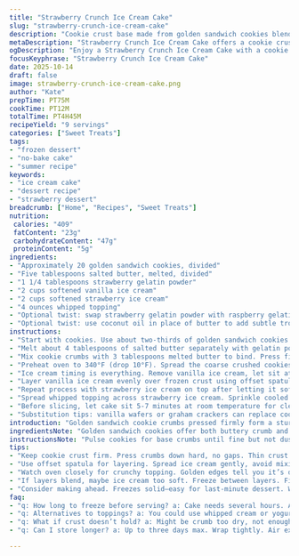 ```yaml
---
title: "Strawberry Crunch Ice Cream Cake"
slug: "strawberry-crunch-ice-cream-cake"
description: "Cookie crust base made from golden sandwich cookies blended with butter. Layered vanilla and strawberry ice creams softened then spread evenly then refrozen. Strawberry gelatin-infused cookie crumble baked for crunch topping. Whipped cream spread finishes the cake with texture contrast. Frozen thoroughly before slicing for clean cuts. Serves nine. Balanced macros with moderate calories, protein, fat, and carbs. Sweet with a hint of tart strawberry. Practical kitchen timing with softening and freezing intervals. Swap golden Oreos for vanilla wafers; strawberry powder for raspberry; butter for coconut oil. Handles freezer time well. Great make-ahead freezer dessert choice."
metaDescription: "Strawberry Crunch Ice Cream Cake offers a cookie crust, layers of vanilla and strawberry ice cream, topped with crunchy strawberry crumbles."
ogDescription: "Enjoy a Strawberry Crunch Ice Cream Cake with a cookie base, ice cream layers, and a crunchy topping. Perfect for warm days."
focusKeyphrase: "Strawberry Crunch Ice Cream Cake"
date: 2025-10-14
draft: false
image: strawberry-crunch-ice-cream-cake.png
author: "Kate"
prepTime: PT75M
cookTime: PT12M
totalTime: PT4H45M
recipeYield: "9 servings"
categories: ["Sweet Treats"]
tags:
- "frozen dessert"
- "no-bake cake"
- "summer recipe"
keywords:
- "ice cream cake"
- "dessert recipe"
- "strawberry dessert"
breadcrumb: ["Home", "Recipes", "Sweet Treats"]
nutrition: 
 calories: "409"
 fatContent: "23g"
 carbohydrateContent: "47g"
 proteinContent: "5g"
ingredients:
- "Approximately 20 golden sandwich cookies, divided"
- "Five tablespoons salted butter, melted, divided"
- "1 1/4 tablespoons strawberry gelatin powder"
- "2 cups softened vanilla ice cream"
- "2 cups softened strawberry ice cream"
- "4 ounces whipped topping"
- "Optional twist: swap strawberry gelatin powder with raspberry gelatin powder for sharper fruit notes"
- "Optional twist: use coconut oil in place of butter to add subtle tropical aroma"
instructions:
- "Start with cookies. Use about two-thirds of golden sandwich cookies finely ground in a food processor. Pulse until fine crumbs—listen for a soft grinding but no powder dust. No motor strain. Transfer crumbs to medium bowl."
- "Melt about 4 tablespoons of salted butter separately with gelatin powder, stirring vigorously until strawberry or raspberry powder fully dissolves. Bad clumps ruin texture—keep stirring. Mix the remaining third of cookies roughly crushed using rolling pin inside zip-top bag. Think chunky, not dust."
- "Mix cookie crumbs with 3 tablespoons melted butter to bind. Press firmly into bottom of 8x8 freezer-safe pan. Look for uniform flat base, no gaps or cracks. Set pan on tray to catch condensation in freezer. Freeze 25-30 minutes until cold to finger touch but not rock-hard."
- "Preheat oven to 340°F (drop 10°F). Spread the coarse crushed cookies over parchment-lined rimmed sheet. Pour the gelatin-butter over cookie pieces and stir gently to coat, leaving some plain bits for contrast. Bake 9-11 minutes. Watch carefully. Cool completely on rack. Break clusters by hand, avoid dust."
- "Ice cream timing is everything. Remove vanilla ice cream, let sit at room temp 6-8 minutes until soft enough to spread without melting into puddle. Test by pressing spatula—should hold shape but move easily."
- "Layer vanilla ice cream evenly over frozen crust using offset spatula pressed flat but not too hard. Return to freezer minimum 35 minutes so layer firms. Run buttered knife around edges later to release."
- "Repeat process with strawberry ice cream on top after letting it soften on counter 6-8 minutes. Spread carefully avoiding mixing layers. Refreeze 35-40 minutes until firm but not icy."
- "Spread whipped topping across strawberry ice cream. Sprinkle cooled crunchy cookie pieces evenly over whipped layer. Press lightly so bits adhere but maintain crunch. Back to freezer for at least 2 hours or overnight to freeze solid. Cake should feel firm and cold to touch."
- "Before slicing, let cake sit 5-7 minutes at room temperature for cleaner cuts. Use sharp serrated knife warmed in hot water, wiped dry between slices. Avoid smudging layers. Store covered in freezer for up to 3 days."
- "Substitution tips: vanilla wafers or graham crackers can replace cookies for crust and crunch. Melted coconut oil replaces butter if dairy-free. Fruit gelatin powder may be swapped with raspberry for sharper zing. Whipped cream topping can be stabilized with cream cheese if necessary."
introduction: "Golden sandwich cookie crumbs pressed firmly form a sturdy ice cream cake crust. The buttery base holds cold softened layers of vanilla then strawberry ice cream, each spread with care to prevent blending. Strawberry gelatin powder in the crunchy cookie crumble gives a subtle fruit punch baked crispy for texture contrast. The finish comes wrapped in whipped topping with strawberry cookie crunch for bite. Timing is key; watch for softening textures, bubbling edges, and cooling cues to get each stage right. Kitchen tools: offset spatula, food processor, zip-top bags, baking sheets. Freeze solid for clean slices. Freezer dessert you can prep ahead and trust to hold shape under warm knives. Options to swap cookies, fats, or gelatin powder for twist or dietary needs. Familiar ingredients, straightforward method, precise results."
ingredientsNote: "Golden sandwich cookies offer both buttery crumb and soft filling notes, ideal for contrasting textures. Grinding finely for crust avoids falling apart; keep some chunkier bits for crunch. Butter binds crumbs; melted, not hot. Strawberry gelatin powder must fully dissolve into melted fat before coating cookies to avoid grainy texture. Butter can be swapped for neutral coconut oil without compromising crumb integrity, adding subtle tropical aroma. Vanilla and strawberry ice creams require softening on counter but not melting—test texture visually and by spatula pressure. Whipped topping evenly spread for final smooth finish contrasts crunch perfectly. Can swap cookies for graham crackers or vanilla wafers for variation. Gelatin powder substitution with raspberry adds fresh acidity. Beat clumps with fork before mixing."
instructionsNote: "Pulse cookies for base crumbs until fine but not dusty, avoid overheating food processor—burnt smells spoil flavor. Mixing crumbs with melted butter needs thorough coating for firm crust. Press crust down firmly to avoid air pockets causing cracking when frozen. Baking the strawberry cookie crumble at 340°F (reduce temp slightly from original for even color) creates crisp clusters; watch edges for golden brown, slight bubbling aroma—a signal it’s ready. Allow full cooling stage to firm crumb clusters before breaking up, or they won’t hold crunch. Gradual ice cream softening critical; too hard and spreading tears crust, too soft and layers blend. Use offset spatula for flat, even layers. Freeze intervals after spreading allow ice cream to set properly—don’t skip or rush. Whipped topping seals moisture, adds contrast. Final freeze fully solid, at least two hours, ensures clean slicing. Use warm knife, wipe between cuts for neat pieces. Store covered airtight in freezer up to three days to maintain texture and avoid freezer burn."
tips:
- "Keep cookie crust firm. Press crumbs down hard, no gaps. Thin crust breaks easily. Warm melted butter, but don’t make it hot. Mix well."
- "Use offset spatula for layering. Spread ice cream gently, avoid mixing. Let it soften on counter but not melt to puddle. Check by pressing."
- "Watch oven closely for crunchy topping. Golden edges tell you it’s done. Let cool completely before breaking clusters. This avoids soft bits."
- "If layers blend, maybe ice cream too soft. Freeze between layers. Firm texture needed. Knife warm with hot water for clean slices."
- "Consider making ahead. Freezes solid—easy for last-minute dessert. Wrap well to avoid ice crystals. Last 3 days in the freezer."
faq:
- "q: How long to freeze before serving? a: Cake needs several hours. At least two before solid. Can leave overnight too. Check firm touch."
- "q: Alternatives to toppings? a: You could use whipped cream or yogurt. Try different fruits. Just ensure it’s stable. Will hold up fine."
- "q: What if crust doesn’t hold? a: Might be crumb too dry, not enough butter. Pack well, press down firmly. Try adding more butter."
- "q: Can I store longer? a: Up to three days max. Wrap tightly. Air exposure leads to freezer burn. Best quality in first two days."

---
```

